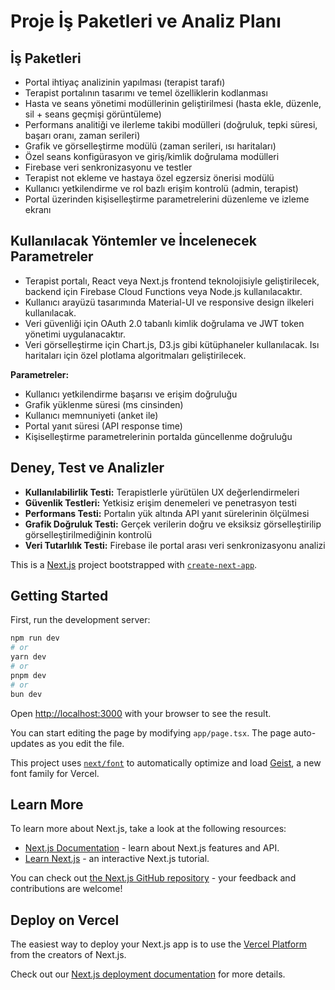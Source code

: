 # Proje İş Paketleri ve Analiz Planı

## İş Paketleri
- Portal ihtiyaç analizinin yapılması (terapist tarafı)
- Terapist portalının tasarımı ve temel özelliklerin kodlanması
- Hasta ve seans yönetimi modüllerinin geliştirilmesi (hasta ekle, düzenle, sil + seans geçmişi görüntüleme)
- Performans analitiği ve ilerleme takibi modülleri (doğruluk, tepki süresi, başarı oranı, zaman serileri)
- Grafik ve görselleştirme modülü (zaman serileri, ısı haritaları)
- Özel seans konfigürasyon ve giriş/kimlik doğrulama modülleri
- Firebase veri senkronizasyonu ve testler
- Terapist not ekleme ve hastaya özel egzersiz önerisi modülü
- Kullanıcı yetkilendirme ve rol bazlı erişim kontrolü (admin, terapist)
- Portal üzerinden kişiselleştirme parametrelerini düzenleme ve izleme ekranı

## Kullanılacak Yöntemler ve İncelenecek Parametreler
- Terapist portalı, React veya Next.js frontend teknolojisiyle geliştirilecek, backend için Firebase Cloud Functions veya Node.js kullanılacaktır.
- Kullanıcı arayüzü tasarımında Material-UI ve responsive design ilkeleri kullanılacak.
- Veri güvenliği için OAuth 2.0 tabanlı kimlik doğrulama ve JWT token yönetimi uygulanacaktır.
- Veri görselleştirme için Chart.js, D3.js gibi kütüphaneler kullanılacak. Isı haritaları için özel plotlama algoritmaları geliştirilecek.

**Parametreler:**
- Kullanıcı yetkilendirme başarısı ve erişim doğruluğu
- Grafik yüklenme süresi (ms cinsinden)
- Kullanıcı memnuniyeti (anket ile)
- Portal yanıt süresi (API response time)
- Kişiselleştirme parametrelerinin portalda güncellenme doğruluğu

## Deney, Test ve Analizler
- **Kullanılabilirlik Testi:** Terapistlerle yürütülen UX değerlendirmeleri
- **Güvenlik Testleri:** Yetkisiz erişim denemeleri ve penetrasyon testi
- **Performans Testi:** Portalın yük altında API yanıt sürelerinin ölçülmesi
- **Grafik Doğruluk Testi:** Gerçek verilerin doğru ve eksiksiz görselleştirilip görselleştirilmediğinin kontrolü
- **Veri Tutarlılık Testi:** Firebase ile portal arası veri senkronizasyonu analizi

This is a [Next.js](https://nextjs.org) project bootstrapped with [`create-next-app`](https://nextjs.org/docs/app/api-reference/cli/create-next-app).

## Getting Started

First, run the development server:

```bash
npm run dev
# or
yarn dev
# or
pnpm dev
# or
bun dev
```

Open [http://localhost:3000](http://localhost:3000) with your browser to see the result.

You can start editing the page by modifying `app/page.tsx`. The page auto-updates as you edit the file.

This project uses [`next/font`](https://nextjs.org/docs/app/building-your-application/optimizing/fonts) to automatically optimize and load [Geist](https://vercel.com/font), a new font family for Vercel.

## Learn More

To learn more about Next.js, take a look at the following resources:

- [Next.js Documentation](https://nextjs.org/docs) - learn about Next.js features and API.
- [Learn Next.js](https://nextjs.org/learn) - an interactive Next.js tutorial.

You can check out [the Next.js GitHub repository](https://github.com/vercel/next.js) - your feedback and contributions are welcome!

## Deploy on Vercel

The easiest way to deploy your Next.js app is to use the [Vercel Platform](https://vercel.com/new?utm_medium=default-template&filter=next.js&utm_source=create-next-app&utm_campaign=create-next-app-readme) from the creators of Next.js.

Check out our [Next.js deployment documentation](https://nextjs.org/docs/app/building-your-application/deploying) for more details.
